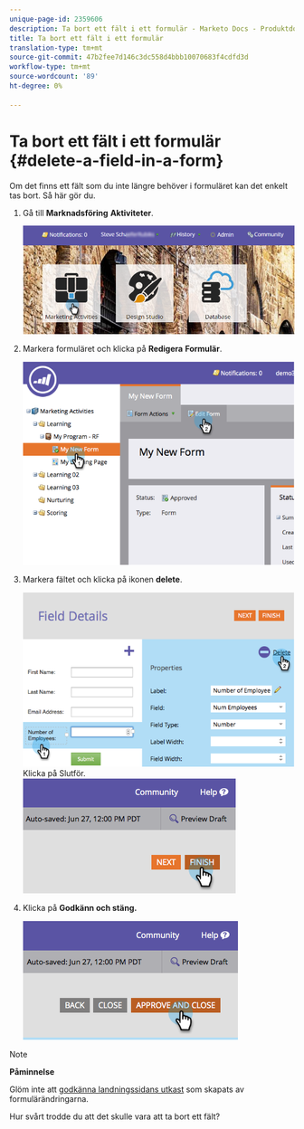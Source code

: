 ```yaml
---
unique-page-id: 2359606
description: Ta bort ett fält i ett formulär - Marketo Docs - Produktdokumentation
title: Ta bort ett fält i ett formulär
translation-type: tm+mt
source-git-commit: 47b2fee7d146c3dc558d4bbb10070683f4cdfd3d
workflow-type: tm+mt
source-wordcount: '89'
ht-degree: 0%

---
```



# Ta bort ett fält i ett formulär {#delete-a-field-in-a-form}

Om det finns ett fält som du inte längre behöver i formuläret kan det enkelt tas bort. Så här gör du.

1. Gå till **Marknadsföring** **Aktiviteter**.

   ![](assets/login-marketing-activities-2.png)

1. Markera formuläret och klicka på **Redigera** **Formulär**.

   ![](assets/image2014-9-15-15-3a43-3a36.png)

1. Markera fältet och klicka på ikonen **delete**.

   ![](assets/image2014-9-15-15-3a43-3a54.png)
Klicka på Slutför.
   ![](assets/image2014-9-15-15-3a44-3a16.png)

1. Klicka på **Godkänn och stäng.**

   ![](assets/image2014-9-15-15-3a44-3a28.png)

>[!NOTE]
>
>**Påminnelse**
>
>Glöm inte att [godkänna landningssidans utkast](../../../../product-docs/demand-generation/landing-pages/understanding-landing-pages/approve-unapprove-or-delete-a-landing-page.md) som skapats av formulärändringarna.

Hur svårt trodde du att det skulle vara att ta bort ett fält?